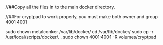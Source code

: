 //##Copy all the files in to the main docker directory.

//##For cryptpad to work properly, you must make both owner and group 4001 4001

sudo chown metalconker /var/lib/docker/
cd /var/lib/docker/
sudo cp -r /usr/local/scripts/docker/. .
sudo chown 4001:4001 -R volumes/cryptpad